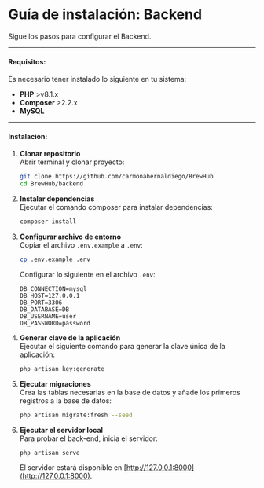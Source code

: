 # Guía de instalación: Backend

Sigue los pasos para configurar el Backend.

---

#### Requisitos:

Es necesario tener instalado lo siguiente en tu sistema:

-   **PHP** >v8.1.x
-   **Composer** >2.2.x
-   **MySQL**

---

#### Instalación:

1. **Clonar repositorio**  
   Abrir terminal y clonar proyecto:

    ```bash
    git clone https://github.com/carmonabernaldiego/BrewHub
    cd BrewHub/backend
    ```

2. **Instalar dependencias**  
   Ejecutar el comando composer para instalar dependencias:

    ```bash
    composer install
    ```

3. **Configurar archivo de entorno**  
   Copiar el archivo `.env.example` a `.env`:

    ```bash
    cp .env.example .env
    ```

    Configurar lo siguiente en el archivo `.env`:

    ```env
    DB_CONNECTION=mysql
    DB_HOST=127.0.0.1
    DB_PORT=3306
    DB_DATABASE=DB
    DB_USERNAME=user
    DB_PASSWORD=password
    ```

4. **Generar clave de la aplicación**  
   Ejecutar el siguiente comando para generar la clave única de la aplicación:

    ```bash
    php artisan key:generate
    ```

5. **Ejecutar migraciones**  
   Crea las tablas necesarias en la base de datos y añade los primeros registros a la base de datos:

    ```bash
    php artisan migrate:fresh --seed
    ```

6. **Ejecutar el servidor local**  
   Para probar el back-end, inicia el servidor:

    ```bash
    php artisan serve
    ```

    El servidor estará disponible en [http://127.0.0.1:8000](http://127.0.0.1:8000).
